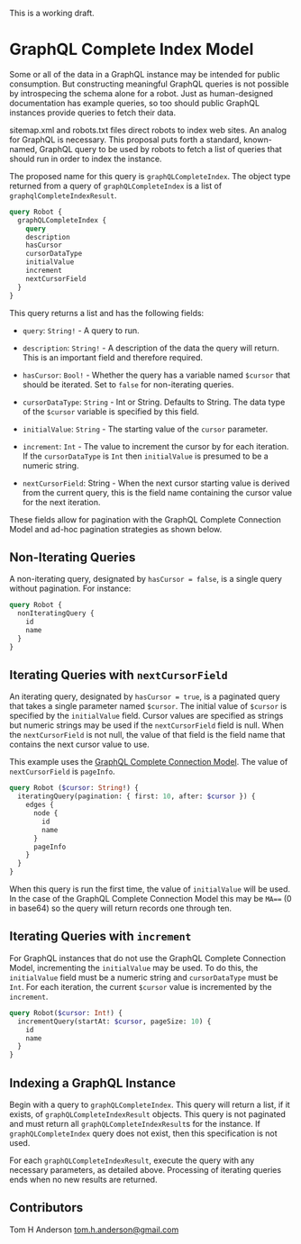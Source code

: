 This is a working draft.  


GraphQL Complete Index Model
============================


Some or all of the data in a GraphQL instance may be intended for public consumption.  But constructing meaningful GraphQL queries is not possible by introspecing the schema alone for a robot.  Just as human-designed documentation has example queries, so too should public GraphQL instances provide queries to fetch their data.

sitemap.xml and robots.txt files direct robots to index web sites.  An analog for GraphQL is necessary.  This proposal puts forth a standard, known-named, GraphQL query to be used by robots to fetch a list of queries that should run in order to index the instance.

The proposed name for this query is `graphQLCompleteIndex`.  The object type returned from a query of `graphQLCompleteIndex` is a list of `graphqlCompleteIndexResult`. 

```graphql
query Robot {
  graphQLCompleteIndex {
    query
    description
    hasCursor
    cursorDataType
    initialValue
    increment
    nextCursorField
  }
}
```

This query returns a list and has the following fields:

* `query`: `String!` - A query to run.

* `description`: `String!` - A description of the data the query will return.  This is an important field and therefore required.  

* `hasCursor`: `Bool!` - Whether the query has a variable named `$cursor` that should be iterated.  Set to `false` for non-iterating queries.

* `cursorDataType`: `String` - Int or String.  Defaults to String.  The data type of the `$cursor` variable is specified by this field.
  
* `initialValue`: `String` - The starting value of the `cursor` parameter.  
  
* `increment`: `Int` - The value to increment the cursor by for each iteration.  If the `cursorDataType` is `Int` then `initialValue` is presumed to be a numeric string. 
  
* `nextCursorField`: String - When the next cursor starting value is derived from the current query, this is the field name containing the cursor value for the next iteration.
  
These fields allow for pagination with the GraphQL Complete Connection Model and ad-hoc pagination strategies as shown below.


Non-Iterating Queries
---------------------

A non-iterating query, designated by `hasCursor = false`, is a single query without pagination.  For instance:

```graphql
query Robot {
  nonIteratingQuery {
    id
    name
  }
}
```


Iterating Queries with `nextCursorField`
----------------------------------------

An iterating query, designated by `hasCursor = true`, is a paginated query that takes a single parameter named `$cursor`.  The initial value of `$cursor` is specified by the `initialValue` field.  Cursor values are specified as strings but numeric strings may be used if the `nextCursorField` field is null.  When the `nextCursorField` is not null, the value of that field is the field name that contains the next cursor value to use.

This example uses the [GraphQL Complete Connection Model](https://relay.dev/graphql/connections.htm).  The value of `nextCursorField` is `pageInfo`.

```graphql
query Robot ($cursor: String!) {
  iteratingQuery(pagination: { first: 10, after: $cursor }) {
    edges {
      node {
        id
        name
      }
      pageInfo
    }
  }
}
```

When this query is run the first time, the value of `initialValue` will be used.  In the case of the GraphQL Complete Connection Model this may be `MA==` (0 in base64) so the query will return records one through ten.  


Iterating Queries with `increment`
----------------------------------

For GraphQL instances that do not use the GraphQL Complete Connection Model, incrementing the `initialValue` may be used.  To do this, the `initialValue` field must be a numeric string and `cursorDataType` must be `Int`.  For each iteration, the current `$cursor` value is incremented by the `increment`.

```graphql
query Robot($cursor: Int!) {
  incrementQuery(startAt: $cursor, pageSize: 10) {
    id
    name
  }
}
```


Indexing a GraphQL Instance
---------------------------

Begin with a query to `graphQLCompleteIndex`.  This query will return a list, if it exists, of `graphQLCompleteIndexResult` objects.  This query is not paginated and must return all `graphQLCompleteIndexResult`s for the instance.  If `graphQLCompleteIndex` query does not exist, then this specification is not used.

For each `graphQLCompleteIndexResult`, execute the query with any necessary parameters, as detailed above.  Processing of iterating queries ends when no new results are returned.


Contributors
------------

Tom H Anderson <tom.h.anderson@gmail.com>



